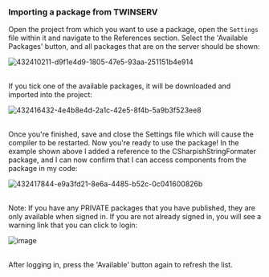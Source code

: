 ### Importing a package from TWINSERV

Open the project from which you want to use a package, open the `Settings` file within it and navigate to the References section.   Select the 'Available Packages' button, and all packages that are on the server should be shown:

![432410211-d9f1e4d9-1805-47e5-93aa-251151b4e914](https://github.com/user-attachments/assets/e749e10f-e361-4f15-a977-d756fcb3b5dd)
<br>
<br>

If you tick one of the available packages, it will be downloaded and imported into the project:

![432416432-4e4b8e4d-2a1c-42e5-8f4b-5a9b3f523ee8](https://github.com/user-attachments/assets/f2fd8374-fe46-40b0-8c66-2443df4dc5b3)
<br>
<br>

Once you're finished, save and close the Settings file which will cause the compiler to be restarted.  Now you're ready to use the package!  In the example shown above I added a reference to the CSharpishStringFormater package, and I can now confirm that I can access components from the package in my code:

![432417844-e9a3fd21-8e6a-4485-b52c-0c041600826b](https://github.com/user-attachments/assets/e2a65dfe-4a9d-4524-b6d6-7a6d1bc35cdb)
<br>
<br>

Note: If you have any PRIVATE packages that you have published, they are only available when signed in.   If you are not already signed in, you will see a warning link that you can click to login:

![image](https://github.com/user-attachments/assets/0fa1272d-41d6-4d0f-b19c-f47f24a47c4d)
<br>
<br>

After logging in, press the 'Available' button again to refresh the list.